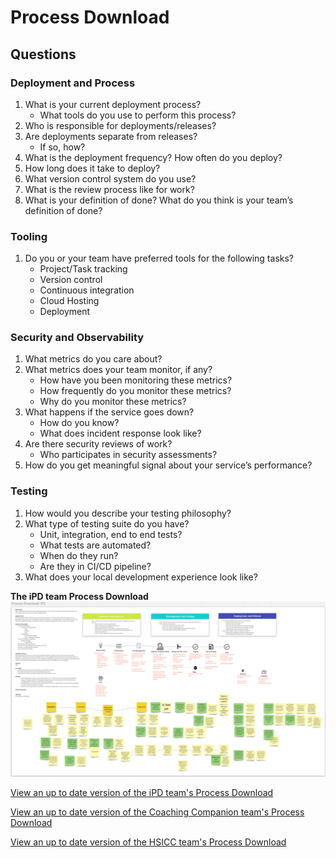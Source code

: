 # Process Download

## Questions

### Deployment and Process

1. What is your current deployment process?
    * What tools do you use to perform this process?
1. Who is responsible for deployments/releases?
1. Are deployments separate from releases?
    * If so, how?
1. What is the deployment frequency? How often do you deploy? 
1. How long does it take to deploy?
1. What version control system do you use?
1. What is the review process like for work? 
1. What is your definition of done? What do you think is your team’s definition of done?

### Tooling

1. Do you or your team have preferred tools for the following tasks?
    * Project/Task tracking
    * Version control
    * Continuous integration
    * Cloud Hosting
    * Deployment

### Security and Observability

1. What metrics do you care about?
1. What metrics does your team monitor, if any?
    * How have you been monitoring these metrics?
    * How frequently do you monitor these metrics?
    * Why do you monitor these metrics?
1. What happens if the service goes down?
    * How do you know?
    * What does incident response look like?
1. Are there security reviews of work?
    * Who participates in security assessments?
1. How do you get meaningful signal about your service’s performance?

### Testing

1. How would you describe your testing philosophy?
1. What type of testing suite do you have? 
    * Unit, integration, end to end tests?
    * What tests are automated?
    * When do they run?
    * Are they in CI/CD pipeline?
1. What does your local development experience look like?

**The iPD team Process Download** ![iPD Process Download Workshop](../../images/ex-process-download.png)

[View an up to date version of the iPD team's Process Download](https://miro.com/app/board/o9J_lCdf5Iw=/?moveToWidget=3074457359402237081&cot=14)

[View an up to date version of the Coaching Companion team's Process Download](https://miro.com/app/board/o9J_lCdf5Iw=/?moveToWidget=3074457359402237092&cot=14)

[View an up to date version of the HSICC team's Process Download](https://miro.com/app/board/o9J_lCdf5Iw=/?moveToWidget=3074457359402237070&cot=14)
